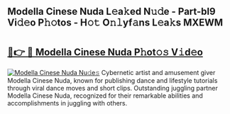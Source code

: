 ## Modella Cinese Nuda L𝚎a𝚔ed N𝚞𝚍e - Part-bl9 Vi𝚍𝚎o P𝚑𝚘tos - H𝚘𝚝 O𝚗𝚕yf𝚊ns L𝚎a𝚔s MXEWM

# <h2><a href="http://kfay28.oniu.top/?m=Modella+Cinese+Nuda">🔗👉 🔴 Modella Cinese Nuda P𝚑ot𝚘𝚜 V𝚒d𝚎o</a></h2>

[![Modella Cinese Nuda Nu𝚍e𝚜](https://i.imgur.com/0qMVB7G.gif)](http://kfay28.oniu.top/?m=Modella+Cinese+Nuda)
Cybernetic artist and amusement giver Modella Cinese Nuda, known for publishing dance and lifestyle tutorials through viral dance moves and short clips. Outstanding juggling partner Modella Cinese Nuda, recognized for their remarkable abilities and accomplishments in juggling with others.  

